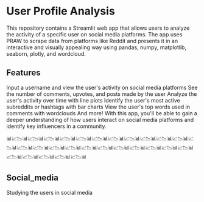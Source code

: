 # User Profile Analysis
This repository contains a Streamlit web app that allows users to analyze the activity of a specific user on social media platforms. The app uses PRAW to scrape data from platforms like Reddit and presents it in an interactive and visually appealing way using pandas, numpy, matplotlib, seaborn, plotly, and wordcloud.

## Features
Input a username and view the user's activity on social media platforms
See the number of comments, upvotes, and posts made by the user
Analyze the user's activity over time with line plots
Identify the user's most active subreddits or hashtags with bar charts
View the user's top words used in comments with wordclouds
And more!
With this app, you'll be able to gain a deeper understanding of how users interact on social media platforms and identify key influencers in a community.

📊📈📉📊📈📉📊📈📉📊📈📉📊📈📉📊📈📉📊📈📉📊📈📉📊📈📉📊📈📉📊📈📉📊📈📉📊📈📉📊📈📉📊📈📉📊📈📉📊📈📉📊📈📉📊📈📉📊📈📉📊📈📉📊📈📉📊📈📉📊📈📉📊📈📉📊📈📉📊📈📉📊📈📉📊

## Social_media
Studying the users in social media
